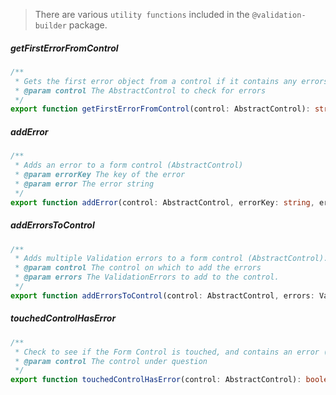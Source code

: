 > There are various `utility functions` included in the `@validation-builder` package.

##### getFirstErrorFromControl

```ts
/**
 * Gets the first error object from a control if it contains any errors, otherwise return null.
 * @param control The AbstractControl to check for errors
 */
export function getFirstErrorFromControl(control: AbstractControl): string;
```

##### addError

```ts
/**
 * Adds an error to a form control (AbstractControl)
 * @param errorKey The key of the error
 * @param error The error string
 */
export function addError(control: AbstractControl, errorKey: string, error: string): void;
```

##### addErrorsToControl

```ts
/**
 * Adds multiple Validation errors to a form control (AbstractControl).
 * @param control The control on which to add the errors
 * @param errors The ValidationErrors to add to the control.
 */
export function addErrorsToControl(control: AbstractControl, errors: ValidationErrors): void;
```

##### touchedControlHasError

```ts
/**
 * Check to see if the Form Control is touched, and contains an error (is Invalid)
 * @param control The control under question
 */
export function touchedControlHasError(control: AbstractControl): boolean;
```
